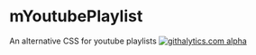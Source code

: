 mYoutubePlaylist
================

An alternative CSS for youtube playlists
[![githalytics.com alpha](https://cruel-carlota.pagodabox.com/74d0e47f21677ad9b2cf194ed93b9eab "githalytics.com")](http://githalytics.com/dmtrs/test)